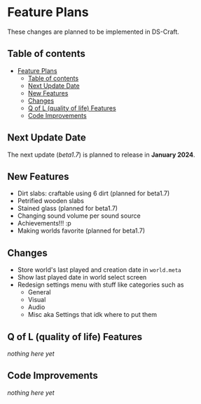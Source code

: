 
# Feature Plans

These changes are planned to be implemented in DS-Craft.

## Table of contents

- [Feature Plans](#feature-plans)
  - [Table of contents](#table-of-contents)
  - [Next Update Date](#next-update-data)
  - [New Features](#new-features)
  - [Changes](#changes)
  - [Q of L (quality of life) Features](#q-of-l-quality-of-life-features)
  - [Code Improvements](#code-improvements)

## Next Update Date

The next update (*beta1.7*) is planned to release in **January 2024**.

## New Features

- Dirt slabs: craftable using 6 dirt (planned for beta1.7)
- Petrified wooden slabs
- Stained glass (planned for beta1.7)
- Changing sound volume per sound source
- Achievements!!! :p
- Making worlds favorite (planned for beta1.7)

## Changes

- Store world's last played and creation date in `world.meta`
- Show last played date in world select screen
- Redesign settings menu with stuff like categories such as
  - General
  - Visual
  - Audio
  - Misc aka Settings that idk where to put them

## Q of L (quality of life) Features

*nothing here yet*

## Code Improvements

*nothing here yet*
